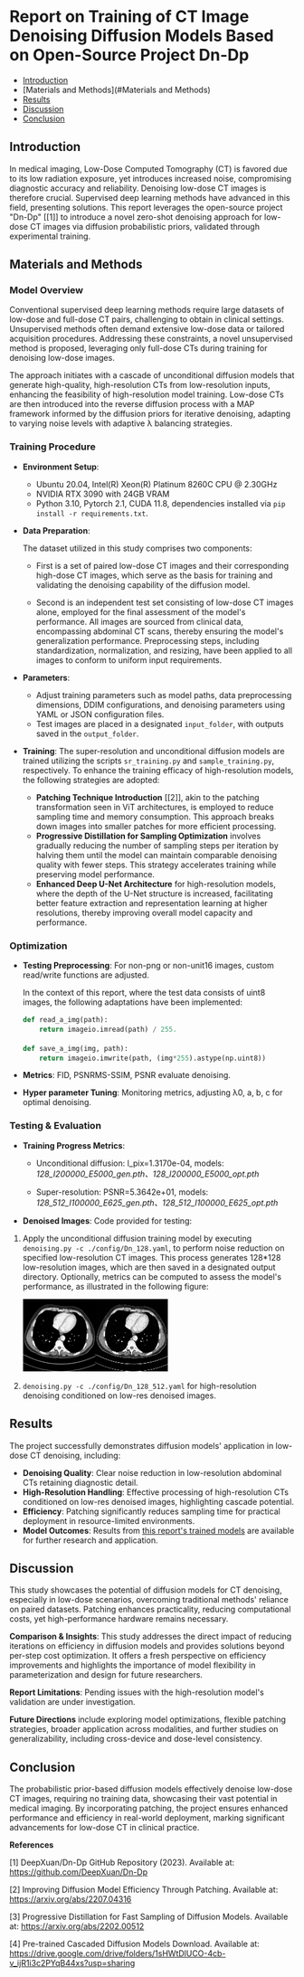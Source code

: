 # Report on Training of CT Image Denoising Diffusion Models Based on Open-Source Project Dn-Dp

- [Introduction](#Introduction)
- [Materials and Methods](#Materials and Methods)
- [Results](#Results)
- [Discussion](#Discussion)
- [Conclusion](#Conclusion)



## Introduction

In medical imaging, Low-Dose Computed Tomography (CT) is favored due to its low radiation exposure, yet introduces increased noise, compromising diagnostic accuracy and reliability. Denoising low-dose CT images is therefore crucial. Supervised deep learning methods have advanced in this field, presenting solutions. This report leverages the open-source project "Dn-Dp" [[1]] to introduce a novel zero-shot denoising approach for low-dose CT images via diffusion probabilistic priors, validated through experimental training.

## Materials and Methods

### Model Overview

Conventional supervised deep learning methods require large datasets of low-dose and full-dose CT pairs, challenging to obtain in clinical settings. Unsupervised methods often demand extensive low-dose data or tailored acquisition procedures. Addressing these constraints, a novel unsupervised method is proposed, leveraging only full-dose CTs during training for denoising low-dose images.

The approach initiates with a cascade of unconditional diffusion models that generate high-quality, high-resolution CTs from low-resolution inputs, enhancing the feasibility of high-resolution model training. Low-dose CTs are then introduced into the reverse diffusion process with a MAP framework informed by the diffusion priors for iterative denoising, adapting to varying noise levels with adaptive λ balancing strategies.

### Training Procedure

- **Environment Setup**: 

  - Ubuntu 20.04, Intel(R) Xeon(R) Platinum 8260C CPU @ 2.30GHz
  - NVIDIA RTX 3090 with 24GB VRAM
  - Python 3.10, Pytorch 2.1, CUDA 11.8, dependencies installed via `pip install -r requirements.txt`.

- **Data Preparation**: 

  The dataset utilized in this study comprises two components:

  - First is a set of paired low-dose CT images and their corresponding high-dose CT images, which serve as the basis for training and validating the denoising capability of the diffusion model.

  - Second is an independent test set consisting of low-dose CT images alone, employed for the final assessment of the model's performance. All images are sourced from clinical data, encompassing abdominal CT scans, thereby ensuring the model's generalization performance. Preprocessing steps, including standardization, normalization, and resizing, have been applied to all images to conform to uniform input requirements.

- **Parameters**: 

  - Adjust training parameters such as model paths, data preprocessing dimensions, DDIM configurations, and denoising parameters using YAML or JSON configuration files.
  - Test images are placed in a designated `input_folder`, with outputs saved in the `output_folder`.

- **Training**: The super-resolution and unconditional diffusion models are trained utilizing the scripts `sr_training.py` and `sample_training.py`, respectively. To enhance the training efficacy of high-resolution models, the following strategies are adopted:

  - **Patching Technique Introduction** [[2]], akin to the patching transformation seen in ViT architectures, is employed to reduce sampling time and memory consumption. This approach breaks down images into smaller patches for more efficient processing.
  - **Progressive Distillation for Sampling Optimization** involves gradually reducing the number of sampling steps per iteration by halving them until the model can maintain comparable denoising quality with fewer steps. This strategy accelerates training while preserving model performance.
  - **Enhanced Deep U-Net Architecture** for high-resolution models, where the depth of the U-Net structure is increased, facilitating better feature extraction and representation learning at higher resolutions, thereby improving overall model capacity and performance.

### Optimization

- **Testing Preprocessing**: For non-png or non-unit16 images, custom read/write functions are adjusted.

  In the context of this report, where the test data consists of uint8 images, the following adaptations have been implemented:

  ```python
  def read_a_img(path):
      return imageio.imread(path) / 255.
  
  def save_a_img(img, path): 
      return imageio.imwrite(path, (img*255).astype(np.uint8))
  ```

- **Metrics**: FID, PSNRMS-SSIM, PSNR evaluate denoising.

- **Hyper parameter Tuning**: Monitoring metrics, adjusting λ0, a, b, c for optimal denoising.

### Testing & Evaluation

- **Training Progress Metrics**: 

  - Unconditional diffusion: l_pix=1.3170e-04, models: *128_I200000_E5000_gen.pth、128_I200000_E5000_opt.pth*

  - Super-resolution: PSNR=5.3642e+01, models: *128_512_I100000_E625_gen.pth、128_512_I100000_E625_opt.pth*

- **Denoised Images**: Code provided for testing:

1. Apply the unconditional diffusion training model by executing `denoising.py -c ./config/Dn_128.yaml`, to perform noise reduction on specified low-resolution CT images. This process generates 128*128 low-resolution images, which are then saved in a designated output directory. Optionally, metrics can be computed to assess the model's performance, as illustrated in the following figure:

   ![L067_0001](./images/test.png)

2. `denoising.py -c ./config/Dn_128_512.yaml` for high-resolution denoising conditioned on low-res denoised images.

## Results

The project successfully demonstrates diffusion models' application in low-dose CT denoising, including:

- **Denoising Quality**: Clear noise reduction in low-resolution abdominal CTs retaining diagnostic detail.
- **High-Resolution Handling**: Effective processing of high-resolution CTs conditioned on low-res denoised images, highlighting cascade potential.
- **Efficiency**: Patching significantly reduces sampling time for practical deployment in resource-limited environments.
- **Model Outcomes**: Results from [this report's trained models](https://github.com/huanhuanqsh/CT_dd_model) are available for further research and application.

## Discussion

This study showcases the potential of diffusion models for CT denoising, especially in low-dose scenarios, overcoming traditional methods' reliance on paired datasets. Patching enhances practicality, reducing computational costs, yet high-performance hardware remains necessary.

**Comparison & Insights**: This study addresses the direct impact of reducing iterations on efficiency in diffusion models and provides solutions beyond per-step cost optimization. It offers a fresh perspective on efficiency improvements and highlights the importance of model flexibility in parameterization and design for future researchers.

**Report Limitations**: Pending issues with the high-resolution model's validation are under investigation.

**Future Directions** include exploring model optimizations, flexible patching strategies, broader application across modalities, and further studies on generalizability, including cross-device and dose-level consistency.

## Conclusion

The probabilistic prior-based diffusion models effectively denoise low-dose CT images, requiring no training data, showcasing their vast potential in medical imaging. By incorporating patching, the project ensures enhanced performance and efficiency in real-world deployment, marking significant advancements for low-dose CT in clinical practice.

**References**

[1] DeepXuan/Dn-Dp GitHub Repository (2023). Available at: https://github.com/DeepXuan/Dn-Dp

[2] Improving Diffusion Model Efficiency Through Patching. Available at: https://arxiv.org/abs/2207.04316

[3] Progressive Distillation for Fast Sampling of Diffusion Models. Available at: https://arxiv.org/abs/2202.00512

[4] Pre-trained Cascaded Diffusion Models Download. Available at: https://drive.google.com/drive/folders/1sHWtDlUCO-4cb-v_ijR1i3c2PYqB44xs?usp=sharing
